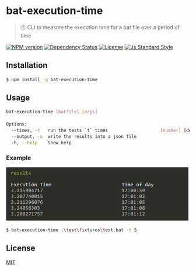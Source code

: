 
# bat-execution-time

> :clock1: CLI to measure the execution time for a bat file over a period of time

[![NPM version][version-image]][version-url]
[![Dependency Status][david-image]][david-url]
[![License][license-image]][license-url]
[![Js Standard Style][standard-image]][standard-url]

## Installation

```bash
$ npm install -g bat-execution-time
```

## Usage

```bash
bat-execution-time [batfile] [args]

Options:
  --times, -t   run the tests `t` times                    [number] [default: 1]
  --output, -o  write the results into a json file                      [string]
  -h, --help    Show help                                              [boolean]
```

### Example

![example](./docs/example.png)

```bash
$ bat-execution-time .\test\fixtures\test.bat -t 5
```

## License

[MIT][license-url]

[version-image]: https://img.shields.io/npm/v/bat-execution-time.svg?style=flat-square

[version-url]: https://npmjs.org/package/bat-execution-time

[david-image]: http://img.shields.io/david/kanton-aargau/bat-execution-time.svg?style=flat-square

[david-url]: https://david-dm.org/kanton-aargau/bat-execution-time

[standard-image]: https://img.shields.io/badge/code-standard-brightgreen.svg?style=flat-square

[standard-url]: https://github.com/feross/standard

[license-image]: http://img.shields.io/npm/l/bat-execution-time.svg?style=flat-square

[license-url]: ./license